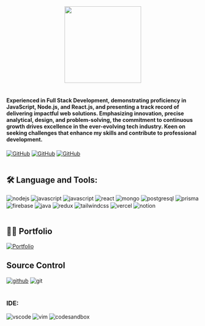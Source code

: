 <div align="center">
<img src="https://media.giphy.com/media/jdPMeyv9rn0hZHh8n9/giphy.gif" width="200"/>
</div>
<br />
<div>
<h4>
Experienced in Full Stack Development, demonstrating proficiency in JavaScript, Node.js, and React.js, and presenting a track record of delivering impactful web solutions. Emphasizing innovation, precise analytical, design, and problem-solving, the commitment to continuous growth drives excellence in the ever-evolving tech industry. Keen on seeking challenges that enhance my skills and contribute to professional development.
</h4>
<a href="https://twitter.com/hadi21k"><img src="https://img.shields.io/badge/Twitter-1DA1F2?style=for-the-badge&logo=twitter&logoColor=white" alt="GitHub" align="center" /></a>
<a href="https://instagram.com/hadi21k"><img src="https://img.shields.io/badge/Instagram-E4405F?style=for-the-badge&logo=instagram&logoColor=white" alt="GitHub" align="center" /></a>
<a href="https://www.linkedin.com/in/hadi-diab-564b05195"><img src="https://img.shields.io/badge/LinkedIn-0077B5?style=for-the-badge&logo=linkedin&logoColor=white" alt="GitHub" align="center" /></a>
</div>
<br />
<div>
</div>

## :hammer_and_wrench: Language and Tools: 

<div>
<img src="https://img.shields.io/badge/Node.js-43853D?style=for-the-badge&logo=node.js&logoColor=white" alt="nodejs" align="center" />
<img src="https://img.shields.io/badge/JavaScript-323330?style=for-the-badge&logo=javascript&logoColor=F7DF1E" alt="javascript" align="center" />
<img src="https://img.shields.io/badge/TypeScript-007ACC?style=for-the-badge&logo=typescript&logoColor=white" alt="javascript" align="center" />
<img src="https://img.shields.io/badge/React-20232A?style=for-the-badge&logo=react&logoColor=61DAFB" alt="react" align="center" />
<img src="https://img.shields.io/badge/MongoDB-4EA94B?style=for-the-badge&logo=mongodb&logoColor=white" alt="mongo" align="center" />
<img src="https://img.shields.io/badge/PostgreSQL-316192?style=for-the-badge&logo=postgresql&logoColor=white" alt="postgresql" align="center" />
<img src="https://img.shields.io/badge/Prisma-3982CE?style=for-the-badge&logo=Prisma&logoColor=white" alt="prisma" align="center" />
<img src="https://img.shields.io/badge/firebase-ffca28?style=for-the-badge&logo=firebase&logoColor=black" alt="firebase" align="center" />
<img src="https://img.shields.io/badge/Java-ED8B00?style=for-the-badge&logo=openjdk&logoColor=white" alt="java" align="center" />
<img src="https://img.shields.io/badge/Redux-593D88?style=for-the-badge&logo=redux&logoColor=white" alt="redux" align="center" />
<img src="https://img.shields.io/badge/Tailwind_CSS-38B2AC?style=for-the-badge&logo=tailwind-css&logoColor=white" alt="tailwindcss" align="center" />
<img src="https://img.shields.io/badge/Vercel-000000?style=for-the-badge&logo=vercel&logoColor=white" alt="vercel" align="center" />
<img src="https://img.shields.io/badge/Notion-000000?style=for-the-badge&logo=notion&logoColor=white" alt="notion" align="center" />
  

</div>

<br />

## :man_technologist: Portfolio
<a href="https://hadii.vercel.app">
<img src="https://img.shields.io/badge/website-000000?style=for-the-badge&logo=About.me&logoColor=white" alt="Portfolio" align="center" />
</a>

## Source Control

<div>
<a href="https://github.com/hadi21k"><img src="https://img.shields.io/badge/GitHub-100000?style=for-the-badge&logo=github&logoColor=white" alt="github" align="center" /></a>
<img src="https://img.shields.io/badge/Git-F05032?style=for-the-badge&logo=git&logoColor=white" alt="git" align="center" />
</div>

<br />

### IDE:  

<div>
<img src="https://img.shields.io/badge/Visual_Studio_Code-0078D4?style=for-the-badge&logo=visual%20studio%20code&logoColor=white" alt="vscode" />
<img src="https://img.shields.io/badge/VIM-%2311AB00.svg?&style=for-the-badge&logo=vim&logoColor=white" alt="vim" />
<img src="https://img.shields.io/badge/Codesandbox-000000?style=for-the-badge&logo=CodeSandbox&logoColor=white" alt="codesandbox" />
</div>
